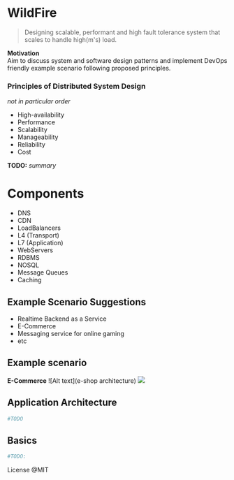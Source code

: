 WildFire
=================
> Designing scalable, performant and high fault tolerance system that scales to handle high(m's) load. 

**Motivation**  
Aim to discuss system and software design patterns and implement DevOps friendly example scenario following proposed principles. 

### Principles of Distributed System Design 
_not in particular order_
 - High-availability
 - Performance
 - Scalability
 - Manageability
 - Reliability
 - Cost

**TODO:** _summary_
 
 
# Components
 - DNS
 - CDN
 - LoadBalancers
  - L4 (Transport)
  - L7 (Application)
 - WebServers
 - RDBMS
 - NOSQL
 - Message Queues
 - Caching

## Example Scenario Suggestions
- Realtime Backend as a Service
- E-Commerce
- Messaging service for online gaming
- etc

## Example scenario
**E-Commerce**
![Alt text](e-shop architecture)
<img src="https://github.com/ziyasal/Wildfire/blob/master/pencil/e-shop.svg">

## Application Architecture
```sh
#TODO
```

## Basics

```sh
#TODO:
```

License @MIT
